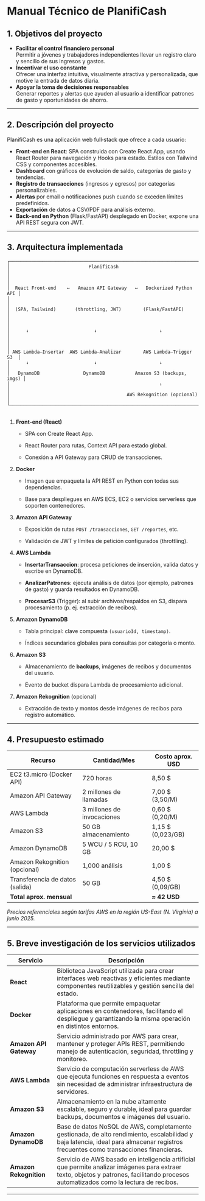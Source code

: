 ﻿
# Manual Técnico de PlanifiCash

## 1. Objetivos del proyecto
- **Facilitar el control financiero personal**  
  Permitir a jóvenes y trabajadores independientes llevar un registro claro y sencillo de sus ingresos y gastos.
- **Incentivar el uso constante**  
  Ofrecer una interfaz intuitiva, visualmente atractiva y personalizada, que motive la entrada de datos diaria.
- **Apoyar la toma de decisiones responsables**  
  Generar reportes y alertas que ayuden al usuario a identificar patrones de gasto y oportunidades de ahorro.

---

## 2. Descripción del proyecto
PlanifiCash es una aplicación web full‑stack que ofrece a cada usuario:
- **Front‑end en React**: SPA construida con Create React App, usando React Router para navegación y Hooks para estado. Estilos con Tailwind CSS y componentes accesibles.
- **Dashboard** con gráficos de evolución de saldo, categorías de gasto y tendencias.
- **Registro de transacciones** (ingresos y egresos) por categorías personalizables.
- **Alertas** por email o notificaciones push cuando se exceden límites predefinidos.
- **Exportación** de datos a CSV/PDF para análisis externo.
- **Back‑end en Python** (Flask/FastAPI) desplegado en Docker, expone una API REST segura con JWT.

---

## 3. Arquitectura implementada

```plaintext
┌────────────────────────────────────────────────────────────────────────┐
│                             PlanifiCash                                │
│                                                                        │
│  React Front‑end    ↔   Amazon API Gateway   ↔   Dockerized Python API │
│                                                                        │
│  (SPA, Tailwind)       (throttling, JWT)        (Flask/FastAPI)        │
│                                                                        │
│      ↓                        ↓                       ↓                │
│                                                                        │
│ AWS Lambda–Insertar  AWS Lambda–Analizar        AWS Lambda–Trigger S3  │
│      ↓                        ↓                       ↓                │
│   DynamoDB                DynamoDB           Amazon S3 (backups, imgs) │
│                                                       ↓                │
│                                           AWS Rekognition (opcional)   │
└────────────────────────────────────────────────────────────────────────┘


```

1.  **Front‑end (React)**
    
    -   SPA con Create React App.
        
    -   React Router para rutas, Context API para estado global.
        
    -   Conexión a API Gateway para CRUD de transacciones.
        
2.  **Docker**
    
    -   Imagen que empaqueta la API REST en Python con todas sus dependencias.
        
    -   Base para despliegues en AWS ECS, EC2 o servicios serverless que soporten contenedores.
        
3.  **Amazon API Gateway**
    
    -   Exposición de rutas `POST /transacciones`, `GET /reportes`, etc.
        
    -   Validación de JWT y límites de petición configurados (throttling).
        
4.  **AWS Lambda**
    
    -   **InsertarTransaccion**: procesa peticiones de inserción, valida datos y escribe en DynamoDB.
        
    -   **AnalizarPatrones**: ejecuta análisis de datos (por ejemplo, patrones de gasto) y guarda resultados en DynamoDB.
        
    -   **ProcesarS3** (Trigger): al subir archivos/respaldos en S3, dispara procesamiento (p. ej. extracción de recibos).
        
5.  **Amazon DynamoDB**
    
    -   Tabla principal: clave compuesta `(usuarioId, timestamp)`.
        
    -   Índices secundarios globales para consultas por categoría o monto.
        
6.  **Amazon S3**
    
    -   Almacenamiento de **backups**, imágenes de recibos y documentos del usuario.
        
    -   Evento de bucket dispara Lambda de procesamiento adicional.
        
7.  **Amazon Rekognition** (opcional)
    
    -   Extracción de texto y montos desde imágenes de recibos para registro automático.
        

----------


## 4. Presupuesto estimado

| Recurso                         | Cantidad/Mes              | Costo aprox. USD    |
|---------------------------------|---------------------------|---------------------|
| EC2 t3.micro (Docker API)       | 720 horas                 | 8,50 $              |
| Amazon API Gateway              | 2 millones de llamadas    | 7,00 $ (3,50/M)     |
| AWS Lambda                      | 3 millones de invocaciones| 0,60 $ (0,20/M)     |
| Amazon S3                       | 50 GB almacenamiento      | 1,15 $ (0,023/GB)   |
| Amazon DynamoDB                 | 5 WCU / 5 RCU, 10 GB      | 20,00 $             |
| Amazon Rekognition (opcional)   | 1,000 análisis            | 1,00 $              |
| Transferencia de datos (salida) | 50 GB                     | 4,50 $ (0,09/GB)    |
| **Total aprox. mensual**        |                           | **≈ 42 USD**        |

*Precios referenciales según tarifas AWS en la región US-East (N. Virginia) a junio 2025.*

---

## 5. Breve investigación de los servicios utilizados

| Servicio               | Descripción                                                                                                                                     |
|------------------------|-------------------------------------------------------------------------------------------------------------------------------------------------|
| **React**              | Biblioteca JavaScript utilizada para crear interfaces web reactivas y eficientes mediante componentes reutilizables y gestión sencilla del estado.|
| **Docker**             | Plataforma que permite empaquetar aplicaciones en contenedores, facilitando el despliegue y garantizando la misma operación en distintos entornos.|
| **Amazon API Gateway** | Servicio administrado por AWS para crear, mantener y proteger APIs REST, permitiendo manejo de autenticación, seguridad, throttling y monitoreo. |
| **AWS Lambda**         | Servicio de computación serverless de AWS que ejecuta funciones en respuesta a eventos sin necesidad de administrar infraestructura de servidores.|
| **Amazon S3**          | Almacenamiento en la nube altamente escalable, seguro y durable, ideal para guardar backups, documentos e imágenes del usuario.                  |
| **Amazon DynamoDB**    | Base de datos NoSQL de AWS, completamente gestionada, de alto rendimiento, escalabilidad y baja latencia, ideal para almacenar registros frecuentes como transacciones financieras.|
| **Amazon Rekognition** | Servicio de AWS basado en inteligencia artificial que permite analizar imágenes para extraer texto, objetos y patrones, facilitando procesos automatizados como la lectura de recibos.|

---


